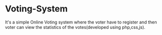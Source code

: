 # Voting-System
It's a simple Online Voting system where the voter have to register and then voter can view the statistics of the votes(developed using php,css,js).
